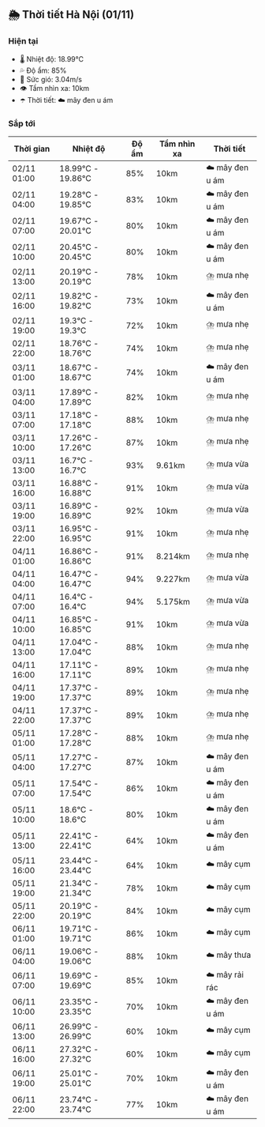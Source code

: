 ## 🌦️ Thời tiết Hà Nội (01/11)

### Hiện tại

- 🌡️ Nhiệt độ: 18.99℃
- 💦 Độ ẩm: 85%
- 💨 Sức gió: 3.04m/s
- 👁️ Tầm nhìn xa: 10km
- ☂️ Thời tiết: ☁️ mây đen u ám

### Sắp tới

| Thời gian | Nhiệt độ | Độ ẩm | Tầm nhìn xa | Thời tiết |
| --- | --- | --- | --- | --- |
| 02/11 01:00 | 18.99℃ - 19.86℃ | 85% | 10km | ☁️ mây đen u ám |
| 02/11 04:00 | 19.28℃ - 19.85℃ | 83% | 10km | ☁️ mây đen u ám |
| 02/11 07:00 | 19.67℃ - 20.01℃ | 80% | 10km | ☁️ mây đen u ám |
| 02/11 10:00 | 20.45℃ - 20.45℃ | 80% | 10km | ☁️ mây đen u ám |
| 02/11 13:00 | 20.19℃ - 20.19℃ | 78% | 10km | ⛈️ mưa nhẹ |
| 02/11 16:00 | 19.82℃ - 19.82℃ | 73% | 10km | ☁️ mây đen u ám |
| 02/11 19:00 | 19.3℃ - 19.3℃ | 72% | 10km | ⛈️ mưa nhẹ |
| 02/11 22:00 | 18.76℃ - 18.76℃ | 74% | 10km | ⛈️ mưa nhẹ |
| 03/11 01:00 | 18.67℃ - 18.67℃ | 74% | 10km | ☁️ mây đen u ám |
| 03/11 04:00 | 17.89℃ - 17.89℃ | 82% | 10km | ⛈️ mưa nhẹ |
| 03/11 07:00 | 17.18℃ - 17.18℃ | 88% | 10km | ⛈️ mưa nhẹ |
| 03/11 10:00 | 17.26℃ - 17.26℃ | 87% | 10km | ⛈️ mưa nhẹ |
| 03/11 13:00 | 16.7℃ - 16.7℃ | 93% | 9.61km | ⛈️ mưa vừa |
| 03/11 16:00 | 16.88℃ - 16.88℃ | 91% | 10km | ⛈️ mưa vừa |
| 03/11 19:00 | 16.89℃ - 16.89℃ | 92% | 10km | ⛈️ mưa vừa |
| 03/11 22:00 | 16.95℃ - 16.95℃ | 91% | 10km | ⛈️ mưa nhẹ |
| 04/11 01:00 | 16.86℃ - 16.86℃ | 91% | 8.214km | ⛈️ mưa nhẹ |
| 04/11 04:00 | 16.47℃ - 16.47℃ | 94% | 9.227km | ⛈️ mưa vừa |
| 04/11 07:00 | 16.4℃ - 16.4℃ | 94% | 5.175km | ⛈️ mưa vừa |
| 04/11 10:00 | 16.85℃ - 16.85℃ | 91% | 10km | ⛈️ mưa vừa |
| 04/11 13:00 | 17.04℃ - 17.04℃ | 88% | 10km | ⛈️ mưa nhẹ |
| 04/11 16:00 | 17.11℃ - 17.11℃ | 89% | 10km | ⛈️ mưa nhẹ |
| 04/11 19:00 | 17.37℃ - 17.37℃ | 89% | 10km | ⛈️ mưa nhẹ |
| 04/11 22:00 | 17.37℃ - 17.37℃ | 89% | 10km | ⛈️ mưa nhẹ |
| 05/11 01:00 | 17.28℃ - 17.28℃ | 88% | 10km | ⛈️ mưa nhẹ |
| 05/11 04:00 | 17.27℃ - 17.27℃ | 87% | 10km | ☁️ mây đen u ám |
| 05/11 07:00 | 17.54℃ - 17.54℃ | 86% | 10km | ☁️ mây đen u ám |
| 05/11 10:00 | 18.6℃ - 18.6℃ | 80% | 10km | ☁️ mây đen u ám |
| 05/11 13:00 | 22.41℃ - 22.41℃ | 64% | 10km | ☁️ mây đen u ám |
| 05/11 16:00 | 23.44℃ - 23.44℃ | 64% | 10km | ☁️ mây cụm |
| 05/11 19:00 | 21.34℃ - 21.34℃ | 78% | 10km | ☁️ mây cụm |
| 05/11 22:00 | 20.19℃ - 20.19℃ | 84% | 10km | ☁️ mây cụm |
| 06/11 01:00 | 19.71℃ - 19.71℃ | 86% | 10km | ☁️ mây cụm |
| 06/11 04:00 | 19.06℃ - 19.06℃ | 88% | 10km | ☁️ mây thưa |
| 06/11 07:00 | 19.69℃ - 19.69℃ | 85% | 10km | ☁️ mây rải rác |
| 06/11 10:00 | 23.35℃ - 23.35℃ | 70% | 10km | ☁️ mây đen u ám |
| 06/11 13:00 | 26.99℃ - 26.99℃ | 60% | 10km | ☁️ mây cụm |
| 06/11 16:00 | 27.32℃ - 27.32℃ | 60% | 10km | ☁️ mây cụm |
| 06/11 19:00 | 25.01℃ - 25.01℃ | 70% | 10km | ☁️ mây đen u ám |
| 06/11 22:00 | 23.74℃ - 23.74℃ | 77% | 10km | ☁️ mây đen u ám |
